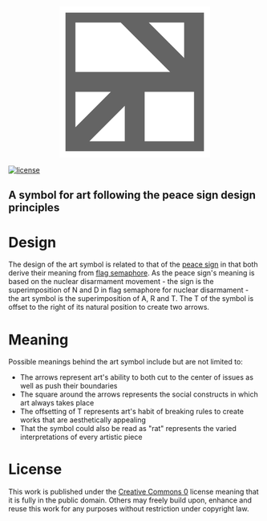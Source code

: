 <div align="center">
  <a href="https://github.com/andrewtavis/art-symbol"><img src="https://raw.githubusercontent.com/andrewtavis/art-symbol/main/art-symbol_grey_transparent.png" width=300 height=300 alt="art symbol"></a>
</div>

<ol></ol>

[![license](https://img.shields.io/github/license/andrewtavis/art-symbol.svg)](https://github.com/andrewtavis/art-symbol/blob/main/LICENSE.txt)

## A symbol for art following the peace sign design principles

# Design

The design of the art symbol is related to that of the [peace sign](https://en.wikipedia.org/wiki/Peace_symbols) in that both derive their meaning from [flag semaphore](https://en.wikipedia.org/wiki/Flag_semaphore). As the peace sign's meaning is based on the nuclear disarmament movement - the sign is the superimposition of N and D in flag semaphore for nuclear disarmament - the art symbol is the superimposition of A, R and T. The T of the symbol is offset to the right of its natural position to create two arrows.

# Meaning

Possible meanings behind the art symbol include but are not limited to:

- The arrows represent art's ability to both cut to the center of issues as well as push their boundaries
- The square around the arrows represents the social constructs in which art always takes place
- The offsetting of T represents art's habit of breaking rules to create works that are aesthetically appealing
- That the symbol could also be read as "rat" represents the varied interpretations of every artistic piece

# License

This work is published under the [Creative Commons 0](https://creativecommons.org/share-your-work/public-domain/cc0/) license meaning that it is fully in the public domain. Others may freely build upon, enhance and reuse this work for any purposes without restriction under copyright law.
